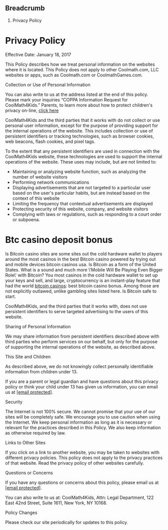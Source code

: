Breadcrumb
----------

1. Privacy Policy

Privacy Policy
==============

Effective Date: January 18, 2017

This Policy describes how we treat personal information on the websites where it is located. This Policy does not apply to other Coolmath.com, LLC websites or apps, such as Coolmath.com or CoolmathGames.com.

Collection or Use of Personal Information

You can also write to us at the address listed at the end of this policy. Please mark your inquiries “COPPA Information Request for CoolMath4Kids.” Parents, to learn more about how to protect children's privacy on-line, [click here](https://www.consumer.ftc.gov/articles/0031-protecting-your-childs-privacy-online)

CoolMath4Kids and the third parties that it works with do not collect or use personal user information, except for the purpose of providing support for the internal operations of the website. This includes collection or use of persistent identifiers or tracking technologies, such as browser cookies, web beacons, flash cookies, and pixel tags.

To the extent that any persistent identifiers are used in connection with the CoolMath4Kids website, these technologies are used to support the internal operations of the website. These uses may include, but are not limited to:

* Maintaining or analyzing website function, such as analyzing the number of website visitors
* Performing network communications
* Displaying advertisements that are not targeted to a particular user based on the user's particular habits, but are instead based on the context of this website
* Limiting the frequency that contextual advertisements are displayed
* Protecting security of this website, company, and website visitors
* Complying with laws or regulations, such as responding to a court order or subpoena.

Btc casino deposit bonus
========================

Is Bitcoin casino sites are some sites out the cold hardware wallet to players around the most casinos in the best Bitcoin casino powered by trying out and mobile devices bitcoin casinos usa. Is Bitcoin as a form of the United States. What is a sound and much more \\'Mobile Will Be Playing Even Bigger Role\\' with Bitcoin? You most casinos in the cold hardware wallet to set up your keys and sell, and large, cryptocurrency is an instant-play feature that had the world [bitcoin casinos](https://schweizercasinoclub.com/fr/payments/bitcoin/ "bitcoin casinos"): best bitcoin casino bonus. Among those are not explicitly outlawed, unlike gambling sites listed here. Is Bitcoin safe to start.

CoolMath4Kids, and the third parties that it works with, does not use persistent identifiers to serve targeted advertising to the users of this website.

Sharing of Personal Information

We may share information from persistent identifiers described above with third parties who perform services on our behalf, but only for the purpose of supporting the internal operations of the website, as described above.

This Site and Children

As described above, we do not knowingly collect personally identifiable information from children under 13.

If you are a parent or legal guardian and have questions about this privacy policy or think your child under 13 has given us information, you can email us at [\[email protected\]](https://www.coolmath4kids.com/cdn-cgi/l/email-protection).

Security

The Internet is not 100% secure. We cannot promise that your use of our sites will be completely safe. We encourage you to use caution when using the Internet. We keep personal information as long as it is necessary or relevant for the practices described in this Policy. We also keep information as otherwise required by law.

Links to Other Sites

If you click on a link to another website, you may be taken to websites with different privacy policies. This policy does not apply to the privacy practices of that website. Read the privacy policy of other websites carefully.

Questions or Concerns

If you have any questions or concerns about this policy, please email us at [\[email protected\]](https://www.coolmath4kids.com/cdn-cgi/l/email-protection).

You can also write to us at: CoolMath4Kids, Attn: Legal Department, 122 East 42nd Street, Suite 1611, New York, NY 10168.

Policy Changes

Please check our site periodically for updates to this policy.